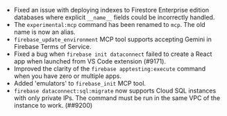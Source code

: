 - Fixed an issue with deploying indexes to Firestore Enterprise edition databases where explicit `__name__` fields could be incorrectly handled.
- The `experimental:mcp` command has been renamed to `mcp`. The old name is now an alias.
- `firebase_update_environment` MCP tool supports accepting Gemini in Firebase Terms of Service.
- Fixed a bug when `firebase init dataconnect` failed to create a React app when launched from VS Code extension (#9171).
- Improved the clarity of the `firebase apptesting:execute` command when you have zero or multiple apps.
- Added 'emulators' to `firebase_init` MCP tool.
- `firebase dataconnect:sql:migrate` now supports Cloud SQL instances with only private IPs. The command must be run in the same VPC of the instance to work. (##9200)

